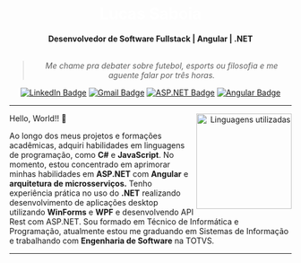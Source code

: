 <h1  align="center" style="font-size: 2em; color: white; text-decoration: none">
    Lucas Saboia
</h1>

<div align="center">
<b>Desenvolvedor de Software Fullstack | Angular | .NET </b>
<br>
<br>

<blockquote>
    <p><i>
       Me chame pra debater sobre futebol, esports ou filosofia e me aguente falar por três horas.
    </i></p>
</blockquote>
</div>

<div align="center">

[![LinkedIn Badge](https://img.shields.io/badge/-LinkedIn-blue?style=for-the-badge&logo=linkedin&color=blue)](https://www.linkedin.com/in/lucassaboia/)
[![Gmail Badge](https://img.shields.io/badge/-Gmail-blue?style=for-the-badge&logo=gmail&logoColor=white)](mailto:lucas.saboia54@gmail.com)
[![ASP.NET Badge](https://img.shields.io/badge/-ASP.NET-white?style=for-the-badge&logo=c-sharp&color=blue)](https://github.com/dotnet/aspnetcore)
[![Angular Badge](https://img.shields.io/badge/-Angular-red?style=for-the-badge&logo=angular&color=blue)](SEU_LINK)

</div>

---


<div align="right" style="margin:auto">
    <a href="https://github.com/lucassaboia">
        <img height="170em"
             src="https://github-readme-stats.vercel.app/api/top-langs/?username=lucassaboia&hide=html,jupyter%20notebook&langs_count=6&hide_border=true&layout=compact&show_icons=true&line_height=24&theme=transparent&text_color=D9D9D9&title_color=D9D9D9&custom_title=Linguagens%20Utilizadas"
             alt="Linguagens utilizadas"
             align="right"> 
    </a>
</div>

Hello, World!! 👋

Ao longo dos meus projetos e formações acadêmicas, adquiri habilidades em linguagens de programação, como **C#** e **JavaScript**. No momento, estou concentrado em aprimorar minhas habilidades em **ASP.NET** com **Angular** e **arquitetura de microsserviços.** Tenho experiência prática no uso do **.NET** realizando desenvolvimento de aplicações desktop utilizando **WinForms** e **WPF** e desenvolvendo API Rest com ASP.NET. 
Sou formado em Técnico de Informática e Programação, atualmente estou me graduando em Sistemas de Informação e trabalhando com **Engenharia de Software** na TOTVS.

</div>
</details>

---

